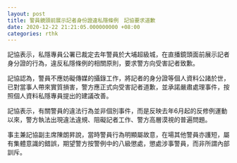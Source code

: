 ```yaml
---
layout: post
title: 警員鏡頭前展示記者身份證違私隱條例　記協要求道歉
date: 2020-12-22 21:21:05.000000000 +08:00
categories: rthk
---
```


記協表示，私隱專員公署已裁定去年警員於大埔超級城，在直播鏡頭面前展示記者身分證的行為，違反私隱條例的相關原則，要求警方向受害記者致歉。

記協認為，警員不應妨礙傳媒的攝錄工作，將記者的身分證等個人資料公諸於世，已對當事人帶來實質損害，警方應正式向受害記者道歉，並承諾嚴肅處理事件，按照個人資料私隱專員提出的建議改善。

記協表示，有關警員的違法行為並非個別事件，而是反映去年6月起的反修例運動以來，警方執法出現違法違規、阻礙記者工作、警方高層漠視的普遍問題。

事主兼記協副主席陳朗昇說，當時警員行為明顯屬故意，在場其他警員亦護短，屬有集體意識的錯誤，期望警方按警例中的八級懲處，懲處涉事警員，而非所謂內部訓斥。
